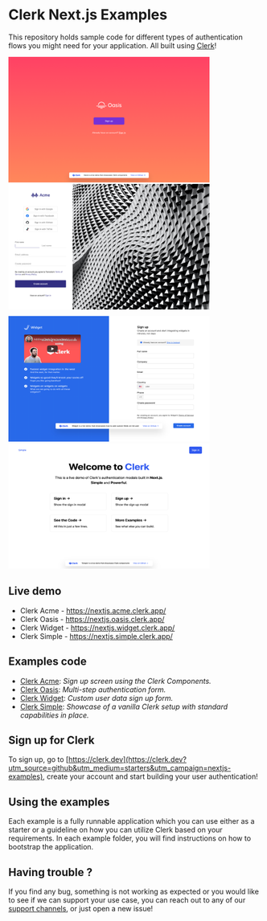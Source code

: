 # Clerk Next.js Examples

This repository holds sample code for different types of authentication flows you might need for your application. All built using [Clerk](https://clerk.dev?utm_source=github&utm_medium=starters&utm_campaign=nextjs-examples)!

<div style="display: flex;gap:10px;flex-flow:wrap;">
    <div>
        <img height="250" width="400" src="./docs/oasis.png"/>
        <img height="250" width="400" src="./docs/acme.png"/>
    </div>
    <div>
        <img height="250" width="400" src="./docs/widget.png"/>
        <img height="250" width="400" src="./docs/simple.png"/>
    </div>
</div>

## Live demo

- Clerk Acme - https://nextjs.acme.clerk.app/
- Clerk Oasis - https://nextjs.oasis.clerk.app/
- Clerk Widget - https://nextjs.widget.clerk.app/
- Clerk Simple - https://nextjs.simple.clerk.app/

## Examples code

- [Clerk Acme](./examples/acme): _Sign up screen using the Clerk Components._
- [Clerk Oasis](./examples/oasis): _Multi-step authentication form._
- [Clerk Widget](./examples/widget): _Custom user data sign up form._
- [Clerk Simple](./examples/simple): _Showcase of a vanilla Clerk setup with standard capabilities in place._

## Sign up for Clerk

To sign up, go to [https://clerk.dev](https://clerk.dev?utm_source=github&utm_medium=starters&utm_campaign=nextjs-examples), create your account and start building your user authentication!

## Using the examples

Each example is a fully runnable application which you can use either as a starter or a guideline on how you can utilize Clerk based on your requirements. In each example folder, you will find instructions on how to bootstrap the application.

## Having trouble ?

If you find any bug, something is not working as expected or you would like to see if we can support your use case, you can reach out to any of our [support channels](https://clerk.dev/support?utm_source=github&utm_medium=starters&utm_campaign=nextjs-examples), or just open a new issue!
